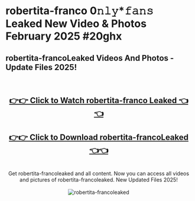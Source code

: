 # robertita-franco 0𝚗𝚕𝚢*𝚏𝚊𝚗𝚜 Leaked New Video & Photos February 2025 #20ghx

<h2>robertita-francoLeaked Videos And Photos - Update Files 2025!</h2>
<br>
<div align="center">
<h2><a href="https://mediaupload.pro?title=robertita-franco&ref=11F" rel="nofollow">👉👉 Click to Watch robertita-franco Leaked 👈👈</a></h2>
<h2><a href="https://mediaupload.pro?title=robertita-franco&ref=11F" rel="nofollow">👉👉 Click to Download robertita-francoLeaked 👈👈</a></h2>
<br>
Get robertita-francoleaked and all content. Now you can access all videos and pictures of robertita-francoleaked. New Updated Files 2025!
<br>
<br>
<a href="https://mediaupload.pro?title=robertita-franco&ref=11F" rel="nofollow" data-target="animated-image.originalLink"><img src="https://i.ibb.co/Gkj2r4b/banner.png" alt="robertita-francoleaked" style="max-width: 100%; display: inline-block;" data-target="animated-image.originalImage"></a>
</div>
<br>

